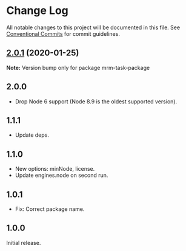 # Change Log

All notable changes to this project will be documented in this file.
See [Conventional Commits](https://conventionalcommits.org) for commit guidelines.

## [2.0.1](https://github.com/sapegin/mrm-tasks/compare/mrm-task-package@2.0.0...mrm-task-package@2.0.1) (2020-01-25)

**Note:** Version bump only for package mrm-task-package





## 2.0.0

- Drop Node 6 support (Node 8.9 is the oldest supported version).

## 1.1.1

- Update deps.

## 1.1.0

- New options: minNode, license.
- Update engines.node on second run.

## 1.0.1

- Fix: Correct package name.

## 1.0.0

Initial release.
